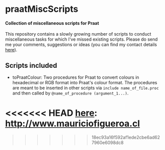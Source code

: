 # praatMiscScripts

#### Collection of miscellaneous scripts for Praat

This repository contains a slowly growing number of scripts to conduct
miscellaneous tasks for which I've missed existing scripts. Please do send me
your comments, suggestions or ideas (you can find my contact details [here][]).

## Scripts included

* toPraatColour: Two procedures for Praat to convert colours in hexadecimal
or RGB format into Praat's colour format. The procedures are meant to be
inserted in other scripts via `include name_of_file.proc` and then called by
`@name_of_procedure (argument_1...)`.

<<<<<<< HEAD
[here]: http://www.mauriciofigueroa.cl
=======
[here]: http://www.mauriciofigueroa.cl
>>>>>>> 18ec93a16f592af1ede2cbe6ad627960e6098dc8
